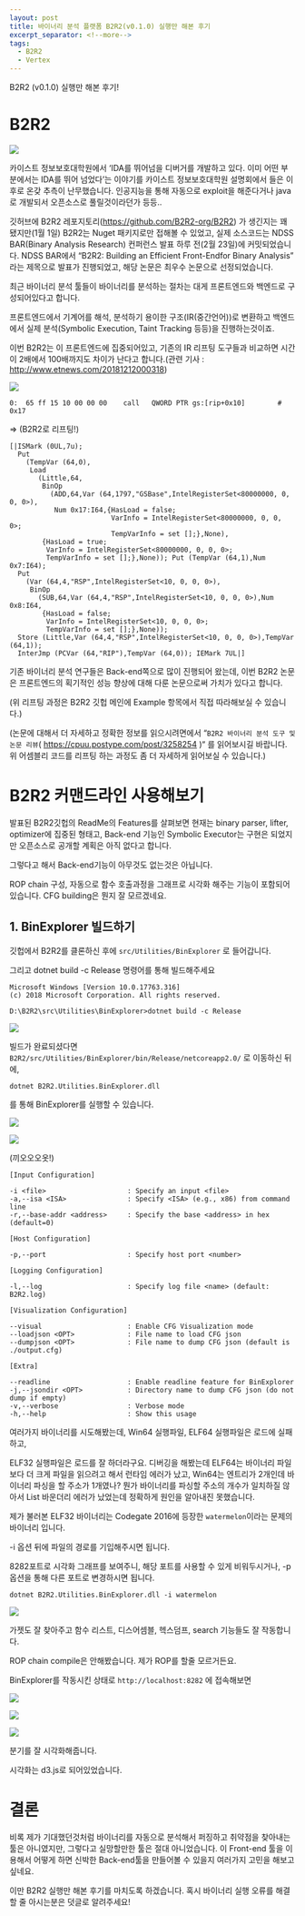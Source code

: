 ```yaml
---
layout: post
title: 바이너리 분석 플랫폼 B2R2(v0.1.0) 실행만 해본 후기
excerpt_separator: <!--more-->
tags:
  - B2R2
  - Vertex
---
```


B2R2 (v0.1.0) 실행만 해본 후기!

<!--more-->

# B2R2

![](https://i.imgur.com/Njy9C3J.png)

카이스트 정보보호대학원에서 ‘IDA를 뛰어넘을 디버거를 개발하고 있다. 이미 어떤 부분에서는 IDA를 뛰어 넘었다’는 이야기를 카이스트 정보보호대학원 설명회에서 들은 이후로 온갖 추측이 난무했습니다. 인공지능을 통해 자동으로 exploit을 해준다거나 java로 개발되서 오픈소스로 풀릴것이라던가 등등..

깃허브에 B2R2 레포지토리(https://github.com/B2R2-org/B2R2) 가 생긴지는 꽤 됐지만(1월 1일) B2R2는 Nuget 패키지로만 접해볼 수 있었고, 실제 소스코드는 NDSS BAR(Binary Analysis Research) 컨퍼런스 발표 하루 전(2월 23일)에 커밋되었습니다. NDSS BAR에서 “B2R2: Building an Efficient Front-Endfor Binary Analysis” 라는 제목으로 발표가 진행되었고, 해당 논문은 최우수 논문으로 선정되었습니다.

최근 바이너리 분석 툴들이 바이너리를 분석하는 절차는 대게 프론트엔드와 백엔드로 구성되어있다고 합니다.

프론트엔드에서 기계어를 해석, 분석하기 용이한 구조(IR(중간언어))로 변환하고 백엔드에서 실제 분석(Symbolic Execution, Taint Tracking 등등)을 진행하는것이죠.



이번 B2R2는 이 프론트엔드에 집중되어있고, 기존의 IR 리프팅 도구들과 비교하면 시간이 2배에서 100배까지도 차이가 난다고 합니다.(관련 기사 : http://www.etnews.com/20181212000318)

![](https://i.imgur.com/L3mBa2K.png)



```
0:  65 ff 15 10 00 00 00    call   QWORD PTR gs:[rip+0x10]        # 0x17 
```

=> (B2R2로 리프팅!)

```
[|ISMark (0UL,7u);
  Put
    (TempVar (64,0),
     Load
       (Little,64,
        BinOp
          (ADD,64,Var (64,1797,"GSBase",IntelRegisterSet<80000000, 0, 0, 0>),
           Num 0x17:I64,{HasLoad = false;
                         VarInfo = IntelRegisterSet<80000000, 0, 0, 0>;
                         TempVarInfo = set [];},None),
        {HasLoad = true;
         VarInfo = IntelRegisterSet<80000000, 0, 0, 0>;
         TempVarInfo = set [];},None)); Put (TempVar (64,1),Num 0x7:I64);
  Put
    (Var (64,4,"RSP",IntelRegisterSet<10, 0, 0, 0>),
     BinOp
       (SUB,64,Var (64,4,"RSP",IntelRegisterSet<10, 0, 0, 0>),Num 0x8:I64,
        {HasLoad = false;
         VarInfo = IntelRegisterSet<10, 0, 0, 0>;
         TempVarInfo = set [];},None));
  Store (Little,Var (64,4,"RSP",IntelRegisterSet<10, 0, 0, 0>),TempVar (64,1));
  InterJmp (PCVar (64,"RIP"),TempVar (64,0)); IEMark 7UL|]
```



기존 바이너리 분석 연구들은 Back-end쪽으로 많이 진행되어 왔는데, 이번 B2R2 논문은 프론트엔드의 획기적인 성능 향상에 대해 다룬 논문으로써 가치가 있다고 합니다.

(위 리프팅 과정은 B2R2 깃헙 메인에 Example 항목에서 직접 따라해보실 수 있습니다.)

(논문에 대해서 더 자세하고 정확한 정보를 읽으시려면에서 “`B2R2 바이너리 분석 도구 및 논문 리뷰`( https://cpuu.postype.com/post/3258254 )“ 를 읽어보시길 바랍니다. 위 어셈블리 코드를 리프팅 하는 과정도 좀 더 자세하게 읽어보실 수 있습니다.)



# B2R2 커맨드라인 사용해보기

발표된 B2R2깃헙의 ReadMe의 Features를 살펴보면 현재는 binary parser, lifter, optimizer에 집중된 형태고, Back-end 기능인 Symbolic Executor는 구현은 되었지만 오픈소스로 공개할 계획은 아직 없다고 합니다.

그렇다고 해서 Back-end기능이 아무것도 없는것은 아닙니다.

ROP chain 구성, 자동으로 함수 호출과정을 그래프로 시각화 해주는 기능이 포함되어있습니다. CFG building은 뭔지 잘 모르겠네요.





## 1. BinExplorer 빌드하기

깃헙에서 B2R2를 클론하신 후에 `src/Utilities/BinExplorer` 로 들어갑니다.

그리고 dotnet build -c Release 명령어를 통해 빌드해주세요

```
Microsoft Windows [Version 10.0.17763.316]
(c) 2018 Microsoft Corporation. All rights reserved.

D:\B2R2\src\Utilities\BinExplorer>dotnet build -c Release
```

![](https://i.imgur.com/horVY0s.png)



빌드가 완료되셨다면 `B2R2/src/Utilities/BinExplorer/bin/Release/netcoreapp2.0/` 로 이동하신 뒤에, 

```
dotnet B2R2.Utilities.BinExplorer.dll
```

를 통해 BinExplorer를 실행할 수 있습니다.

![](https://i.imgur.com/Xr2ss48.png)



![](https://i.imgur.com/bIwrhM9.png)

(끼오오오옷!)

```
[Input Configuration]

-i <file>                    : Specify an input <file>
-a,--isa <ISA>               : Specify <ISA> (e.g., x86) from command line
-r,--base-addr <address>     : Specify the base <address> in hex (default=0)

[Host Configuration]

-p,--port                    : Specify host port <number>

[Logging Configuration]

-l,--log                     : Specify log file <name> (default: B2R2.log)

[Visualization Configuration]

--visual                     : Enable CFG Visualization mode
--loadjson <OPT>             : File name to load CFG json
--dumpjson <OPT>             : File name to dump CFG json (default is ./output.cfg)

[Extra]

--readline                   : Enable readline feature for BinExplorer
-j,--jsondir <OPT>           : Directory name to dump CFG json (do not dump if empty)
-v,--verbose                 : Verbose mode
-h,--help                    : Show this usage

```



여러가지 바이너리를 시도해봤는데, Win64 실행파일, ELF64 실행파일은 로드에 실패하고,

ELF32 실행파일은 로드를 잘 하더라구요. 디버깅을 해봤는데 ELF64는 바이너리 파일보다 더 크게 파일을 읽으려고 해서 런타임 에러가 났고, Win64는 엔트리가 2개인데 바이너리 파싱을 할 주소가 1개였나? 뭔가 바이너리를 파싱할 주소의 개수가 일치하질 않아서 List 바운더리 에러가 났었는데 정확하게 원인을 알아내진 못했습니다.



제가 불러본 ELF32 바이너리는 Codegate 2016에 등장한 `watermelon`이라는 문제의 바이너리 입니다.



-i 옵션 뒤에 파일의 경로를 기입해주시면 됩니다.

8282포트로 시각화 그래프를 보여주니, 해당 포트를 사용할 수 있게 비워두시거나, -p 옵션을 통해 다른 포트로 변경하시면 됩니다.



```
dotnet B2R2.Utilities.BinExplorer.dll -i watermelon
```

![](https://i.imgur.com/0pi8ezU.png)



가젯도 잘 찾아주고 함수 리스트, 디스어셈블,  헥스덤프, search 기능들도 잘 작동합니다.

ROP chain compile은 안해봤습니다. 제가 ROP를 할줄 모르거든요.

BinExplorer를 작동시킨 상태로 `http://localhost:8282` 에 접속해보면

![](https://i.imgur.com/0TiH305.png)

![](https://i.imgur.com/RW8xfQG.png)

![](https://i.imgur.com/TFyw14H.png)

분기를 잘 시각화해줍니다.

시각화는 d3.js로 되어있었습니다.





# 결론

비록 제가 기대했던것처럼 바이너리를 자동으로 분석해서 퍼징하고 취약점을 찾아내는 툴은 아니였지만, 그렇다고 실망할만한 툴은 절대 아니었습니다. 이 Front-end 툴을 이용해서 어떻게 하면 신박한 Back-end툴을 만들어볼 수 있을지 여러가지 고민을 해보고 싶네요.

이만 B2R2 실행만 해본 후기를 마치도록 하겠습니다. 혹시 바이너리 실행 오류를 해결할 줄 아시는분은 덧글로 알려주세요!
